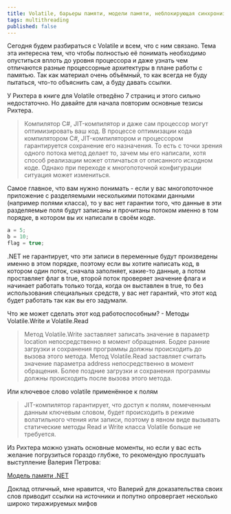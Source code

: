 ```yaml
---
title: Volatile, барьеры памяти, модели памяти, неблокирующая синхронизация и прочие умные слова
tags: multithreading
published: false
---
```


Сегодня будем разбираться с Volatile и всем, что с ним связано. Тема эта интересна тем, что чтобы полностью её понимать необходимо опуститься вплоть до уровня процессора и даже узнать чем отличаются разные процессорные архитектуры в плане работы с памятью. Так как материал очень объёмный, то как всегда не буду пытаться, что-то объяснить сам, а буду давать ссылки.

У Рихтера в книге для Volatile отведёно 7 страниц и этого сильно недостаточно. Но давайте для начала повторим основные тезисы Рихтера.

> Компилятор C#, JIT-компилятор и даже сам процессор могут оптимизировать ваш код.
> В процессе оптимизации кода компилятором C#, JIT-компилятором и процессором гарантируется сохранение его назначения. То есть с точки зрения одного потока метод делает то, зачем мы его написали, хотя способ реализации может отличаться от описанного  исходном коде. Однако при переходе к многопоточной конфигурации ситуация может измениться.

Самое главное, что вам нужно понимать - если у вас многопоточное приложение с разделяемыми несколькими потоками данными (например полями класса), то у вас нет гарантии того, что данные в эти разделяемые поля будут записаны и прочитаны потоком именно в том порядке, в котором вы их написали в своём коде.

```csharp
a = 5;
b = 10;
flag = true;
```

.NET не гарантирует, что эти записи в переменные будут произведены именно в этом порядке, поэтому если вы хотите написать код, в котором один поток, сначала заполняет, какие-то данные, а потом проставляет флаг в true, второй поток проверяет значение флага и начинает работать только тогда, когда он выставлен в true, то без использования специальных средств, у вас нет гарантий, что этот код будет работать так как вы его задумали.

Что же может сделать этот код работоспособным? - Методы Volatile.Write и Volatile.Read

> Метод Volatile.Write заставляет записать значение в параметр location непосредственно в момент обращения. Бодее ранние загрузки и сохранения программы должны происходить до вызова этого метода.
> Метод Volatile.Read заставляет считать значение параметра address непосредственно в момент обращения. Более поздние загрузки и сохранения программы должны происходить после вызова этого метода.

Или ключевое слово volatile применённое к полям

> JIT-компилятор гарантирует, что доступ к полям, помеченным данным ключевым словом, будет происходить в режиме волатильного чтения или записи, поэтому в явном виде вызывать статические методы Read и Write класса Volatile больше не требуется.

Из Рихтера можно узнать основные моменты, но если у вас есть желание погрузиться гораздо глубже, то рекомендую прослушать выступление Валерия Петрова: 

[Модель памяти .NET](https://youtu.be/m9_aBxdKrRI)

Доклад отличный, мне нравится, что Валерий для доказательства своих слов приводит ссылки на источники и попутно опровергает несколько широко тиражируемых мифов
